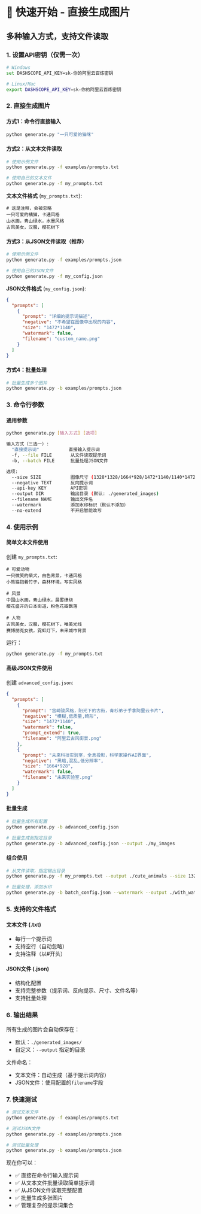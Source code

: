# 🚀 快速开始 - 直接生成图片

## 多种输入方式，支持文件读取

### 1. 设置API密钥（仅需一次）
```bash
# Windows
set DASHSCOPE_API_KEY=sk-你的阿里云百炼密钥

# Linux/Mac
export DASHSCOPE_API_KEY=sk-你的阿里云百炼密钥
```

### 2. 直接生成图片

#### **方式1：命令行直接输入**
```bash
python generate.py "一只可爱的猫咪"
```

#### **方式2：从文本文件读取**
```bash
# 使用示例文件
python generate.py -f examples/prompts.txt

# 使用自己的文本文件
python generate.py -f my_prompts.txt
```

**文本文件格式** (`my_prompts.txt`):
```
# 这是注释，会被忽略
一只可爱的橘猫，卡通风格
山水画，青山绿水，水墨风格
古风美女，汉服，樱花树下
```

#### **方式3：从JSON文件读取（推荐）**
```bash
# 使用示例文件
python generate.py -f examples/prompts.json

# 使用自己的JSON文件
python generate.py -f my_config.json
```

**JSON文件格式** (`my_config.json`):
```json
{
  "prompts": [
    {
      "prompt": "详细的提示词描述",
      "negative": "不希望在图像中出现的内容",
      "size": "1472*1140",
      "watermark": false,
      "filename": "custom_name.png"
    }
  ]
}
```

#### **方式4：批量处理**
```bash
# 批量生成多个图片
python generate.py -b examples/prompts.json
```

### 3. 命令行参数

#### **通用参数**
```bash
python generate.py [输入方式] [选项]

输入方式（三选一）:
  "直接提示词"           直接输入提示词
  -f, --file FILE       从文件读取提示词
  -b, --batch FILE      批量处理JSON文件

选项:
  --size SIZE           图像尺寸 (1328*1328/1664*928/1472*1140/1140*1472/928*1664)
  --negative TEXT       反向提示词
  --api-key KEY         API密钥
  --output DIR          输出目录 (默认: ./generated_images)
  --filename NAME       输出文件名
  --watermark           添加水印标识（默认不添加）
  --no-extend           不开启智能改写
```

### 4. 使用示例

#### **简单文本文件使用**
创建 `my_prompts.txt`:
```
# 可爱动物
一只微笑的柴犬，白色背景，卡通风格
小熊猫抱着竹子，森林环境，写实风格

# 风景
中国山水画，青山绿水，晨雾缭绕
樱花盛开的日本街道，粉色花瓣飘落

# 人物
古风美女，汉服，樱花树下，唯美光线
赛博朋克女孩，霓虹灯下，未来城市背景
```

运行：
```bash
python generate.py -f my_prompts.txt
```

#### **高级JSON文件使用**
创建 `advanced_config.json`:
```json
{
  "prompts": [
    {
      "prompt": "宫崎骏风格，阳光下的古街，青衫弟子手拿阿里云卡片",
      "negative": "模糊,低质量,畸形",
      "size": "1472*1140",
      "watermark": false,
      "prompt_extend": true,
      "filename": "阿里云古风街景.png"
    },
    {
      "prompt": "未来科技实验室，全息投影，科学家操作AI界面",
      "negative": "黑暗,混乱,低分辨率",
      "size": "1664*928",
      "watermark": false,
      "filename": "未来实验室.png"
    }
  ]
}
```

#### **批量生成**
```bash
# 批量生成所有配置
python generate.py -b advanced_config.json

# 批量生成到指定目录
python generate.py -b advanced_config.json --output ./my_images
```

#### **组合使用**
```bash
# 从文件读取，指定输出目录
python generate.py -f my_prompts.txt --output ./cute_animals --size 1328*1328

# 批量处理，添加水印
python generate.py -b batch_config.json --watermark --output ./with_watermark
```

### 5. 支持的文件格式

#### **文本文件 (.txt)**
- 每行一个提示词
- 支持空行（自动忽略）
- 支持注释（以#开头）

#### **JSON文件 (.json)**
- 结构化配置
- 支持完整参数（提示词、反向提示、尺寸、文件名等）
- 支持批量处理

### 6. 输出结果

所有生成的图片会自动保存在：
- 默认：`./generated_images/`
- 自定义：`--output` 指定的目录

文件命名：
- 文本文件：自动生成（基于提示词内容）
- JSON文件：使用配置的`filename`字段

### 7. 快速测试

```bash
# 测试文本文件
python generate.py -f examples/prompts.txt

# 测试JSON文件
python generate.py -f examples/prompts.json

# 测试批量处理
python generate.py -b examples/prompts.json
```

现在你可以：
- ✅ 直接在命令行输入提示词
- ✅ 从文本文件批量读取简单提示词
- ✅ 从JSON文件读取完整配置
- ✅ 批量生成多张图片
- ✅ 管理复杂的提示词集合